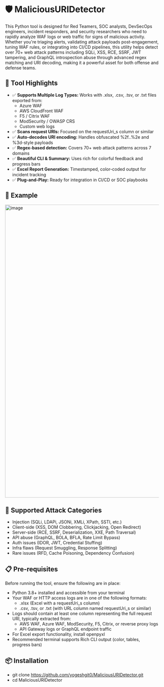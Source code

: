 # 🛡️ MaliciousURIDetector
This Python tool is designed for Red Teamers, SOC analysts, DevSecOps engineers, incident responders, and security researchers who need to rapidly analyze WAF logs or web traffic for signs of malicious activity. Whether you're triaging alerts, validating attack payloads post-engagement, tuning WAF rules, or integrating into CI/CD pipelines, this utility helps detect over 70+ web attack patterns including SQLi, XSS, RCE, SSRF, JWT tampering, and GraphQL introspection abuse through advanced regex matching and URI decoding, making it a powerful asset for both offense and defense teams.

## 🚀 Tool Highlights
- ✅ **Supports Multiple Log Types:** Works with .xlsx, .csv, .tsv, or .txt files exported from:
  - Azure WAF
  - AWS CloudFront WAF
  - F5 / Citrix WAF
  - ModSecurity / OWASP CRS
  - Custom web logs
- ✅ **Scans request URIs:** Focused on the requestUri_s column or similar
- ✅ **Auto-decodes URI encoding:** Handles obfuscated %2f..%2e and %3d-style payloads
- ✅ **Regex-based detection:** Covers 70+ web attack patterns across 7 domains
- ✅ **Beautiful CLI & Summary:** Uses rich for colorful feedback and progress bars
- ✅ **Excel Report Generation:** Timestamped, color-coded output for incident tracking
- ✅ **Plug-and-Play:** Ready for integration in CI/CD or SOC playbooks

## 📸 Example

<img width="960" alt="image" src="https://github.com/user-attachments/assets/77e6cb02-026c-47ef-94da-f5777bbb94c4" />

## 🧪 Supported Attack Categories

- Injection (SQLi, LDAPi, JSONi, XMLi, XPath, SSTI, etc.)
- Client-side (XSS, DOM Clobbering, Clickjacking, Open Redirect)
- Server-side (RCE, SSRF, Deserialization, XXE, Path Traversal)
- API abuse (GraphQL, BOLA, BFLA, Rate Limit Bypass)
- Auth issues (IDOR, JWT, Credential Stuffing)
- Infra flaws (Request Smuggling, Response Splitting)
- Rare issues (RFD, Cache Poisoning, Dependency Confusion)

## 📋 Pre-requisites
Before running the tool, ensure the following are in place:
- Python 3.8+ installed and accessible from your terminal
- Your WAF or HTTP access logs are in one of the following formats:
  - .xlsx (Excel with a requestUri_s column)
  - .csv, .tsv, or .txt (with URL column named requestUri_s or similar)
- Logs should contain at least one column representing the full request URI, typically extracted from:
  - AWS WAF, Azure WAF, ModSecurity, F5, Citrix, or reverse proxy logs
  - API Gateway logs or GraphQL endpoint traffic
- For Excel export functionality, install openpyxl
- Recommended terminal supports Rich CLI output (color, tables, progress bars)

## 📦 Installation

- git clone https://github.com/yogeshgit0/MaliciousURIDetector.git
- cd MaliciousURIDetector
